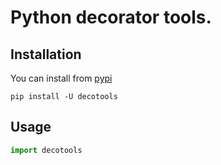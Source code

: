 # Python decorator tools.

## Installation

You can install from [pypi](https://pypi.org/project/python-decotools/)

```console
pip install -U decotools
```

## Usage

```python
import decotools
```
